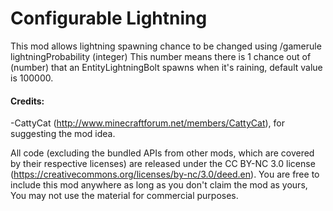 Configurable Lightning
=========================

This mod allows lightning spawning chance to be changed using /gamerule lightningProbability (integer)
This number means there is 1 chance out of (number) that an EntityLightningBolt spawns when it's raining, default value is 100000.


#### Credits:
-CattyCat (http://www.minecraftforum.net/members/CattyCat), for suggesting the mod idea.

All code (excluding the bundled APIs from other mods, which are covered by their respective licenses) are released under the CC BY-NC 3.0 license (https://creativecommons.org/licenses/by-nc/3.0/deed.en).
You are free to include this mod anywhere as long as you don't claim the mod as yours, You may not use the material for commercial purposes.
